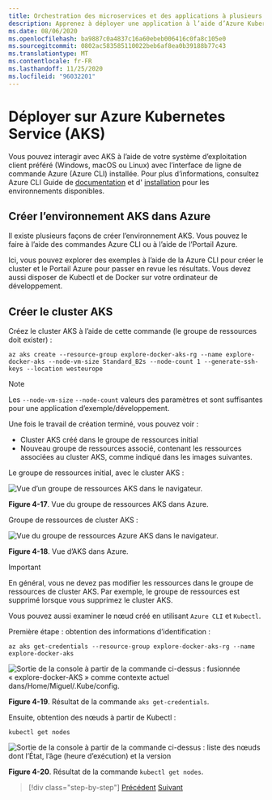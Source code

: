 ```yaml
---
title: Orchestration des microservices et des applications à plusieurs conteneurs pour une grande scalabilité et une haute disponibilité
description: Apprenez à déployer une application à l’aide d’Azure Kubernetes Service.
ms.date: 08/06/2020
ms.openlocfilehash: ba9887c0a4837c16a60ebeb006416c0fa8c105e0
ms.sourcegitcommit: 0802ac583585110022beb6af8ea0b39188b77c43
ms.translationtype: MT
ms.contentlocale: fr-FR
ms.lasthandoff: 11/25/2020
ms.locfileid: "96032201"
---
```

# <a name="deploy-to-azure-kubernetes-service-aks"></a>Déployer sur Azure Kubernetes Service (AKS)

Vous pouvez interagir avec AKS à l’aide de votre système d’exploitation client préféré (Windows, macOS ou Linux) avec l’interface de ligne de commande Azure (Azure CLI) installée. Pour plus d’informations, consultez Azure CLI Guide de [documentation](/cli/azure/?view=azure-cli-latest) et d' [installation](/cli/azure/install-azure-cli?view=azure-cli-latest) pour les environnements disponibles.

## <a name="create-the-aks-environment-in-azure"></a>Créer l’environnement AKS dans Azure

Il existe plusieurs façons de créer l’environnement AKS. Vous pouvez le faire à l’aide des commandes Azure CLI ou à l’aide de l’Portail Azure.

Ici, vous pouvez explorer des exemples à l’aide de la Azure CLI pour créer le cluster et le Portail Azure pour passer en revue les résultats. Vous devez aussi disposer de Kubectl et de Docker sur votre ordinateur de développement.

## <a name="create-the-aks-cluster"></a>Créer le cluster AKS

Créez le cluster AKS à l’aide de cette commande (le groupe de ressources doit exister) :

```console
az aks create --resource-group explore-docker-aks-rg --name explore-docker-aks --node-vm-size Standard_B2s --node-count 1 --generate-ssh-keys --location westeurope
```

> [!NOTE]
> Les `--node-vm-size` `--node-count` valeurs des paramètres et sont suffisantes pour une application d’exemple/développement.

Une fois le travail de création terminé, vous pouvez voir :

- Cluster AKS créé dans le groupe de ressources initial
- Nouveau groupe de ressources associé, contenant les ressources associées au cluster AKS, comme indiqué dans les images suivantes.

Le groupe de ressources initial, avec le cluster AKS :

![Vue d’un groupe de ressources AKS dans le navigateur.](media/deploy-azure-kubernetes-service/aks-cluster-view.png)

**Figure 4-17**. Vue du groupe de ressources AKS dans Azure.

Groupe de ressources de cluster AKS :

![Vue du groupe de ressources Azure AKS dans le navigateur.](media/deploy-azure-kubernetes-service/aks-resource-group-view.png)

**Figure 4-18**. Vue d’AKS dans Azure.

> [!IMPORTANT]
> En général, vous ne devez pas modifier les ressources dans le groupe de ressources de cluster AKS. Par exemple, le groupe de ressources est supprimé lorsque vous supprimez le cluster AKS.

Vous pouvez aussi examiner le nœud créé en utilisant `Azure CLI` et `Kubectl`.

Première étape : obtention des informations d’identification :

```console
az aks get-credentials --resource-group explore-docker-aks-rg --name explore-docker-aks
```

![Sortie de la console à partir de la commande ci-dessus : fusionnée « explore-docker-AKS » comme contexte actuel dans/Home/Miguel/.Kube/config.](media/deploy-azure-kubernetes-service/get-credentials-command-result.png)

**Figure 4-19**. Résultat de la commande `aks get-credentials`.

Ensuite, obtention des nœuds à partir de Kubectl :

```console
kubectl get nodes
```

![Sortie de la console à partir de la commande ci-dessus : liste des nœuds dont l’État, l’âge (heure d’exécution) et la version](media/deploy-azure-kubernetes-service/kubectl-get-nodes-command-result.png)

**Figure 4-20**. Résultat de la commande `kubectl get nodes`.

> [!div class="step-by-step"]
> [Précédent](orchestrate-high-scalability-availability.md) 
>  [Suivant](docker-apps-development-environment.md)

